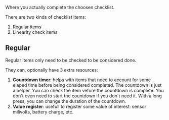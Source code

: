 Where you actually complete the choosen checklist.

There are two kinds of checklist items:
1. Regular items
2. Linearity check items

## Regular
Regular items only need to be checked to be considered done.

They can, optionally have 3 extra resources:
1. **Countdown timer**: helps with items that need to account for some elaped time before being considered completed. The countdown is just a helper. You can check the item vefore the countdown is complete. You don't even need to start the countdown if you don´t need it. With a long press, you can change the duration of the countdown.
2. **Value register**: usefull to register some value of interest: sensor milivolts, battery charge, etc. 

